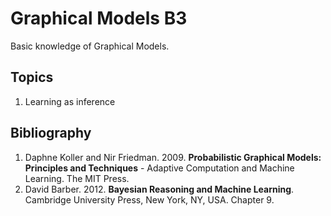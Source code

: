 # Graphical Models B3
Basic knowledge of Graphical Models.

## Topics
1.	Learning as inference

## Bibliography
1. Daphne Koller and Nir Friedman. 2009. **Probabilistic Graphical Models: Principles and Techniques** - Adaptive Computation and Machine Learning. The MIT Press.
2. David Barber. 2012. **Bayesian Reasoning and Machine Learning**. Cambridge University Press, New York, NY, USA. Chapter 9.